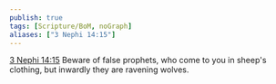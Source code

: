 ```yaml
---
publish: true
tags: [Scripture/BoM, noGraph]
aliases: ["3 Nephi 14:15"]
---
```

[3 Nephi 14:15](https://churchofjesuschrist.org/study/scriptures/bofm/3-ne/14?lang=eng&id=p15#p15) Beware of false prophets, who come to you in sheep's clothing, but inwardly they are ravening wolves.
